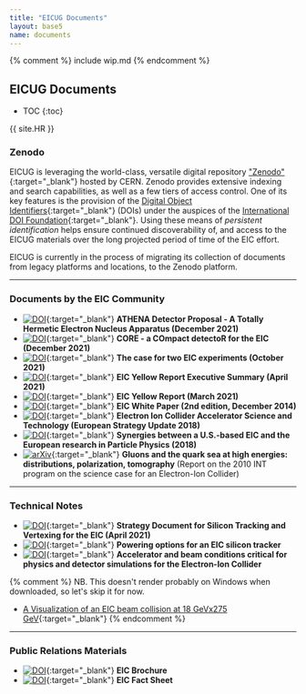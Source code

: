 ```yaml
---
title: "EICUG Documents"
layout: base5
name: documents
---
```


{% comment %}
include wip.md
{% endcomment %}

<h2>EICUG Documents</h2>

* TOC
{:toc}

{{ site.HR }}

### Zenodo

EICUG is leveraging the world-class, versatile digital repository
["Zenodo"](https://zenodo.org/communities/eicug/){:target="_blank"} hosted by CERN.
Zenodo provides extensive indexing and search capabilities, as well as a few tiers of access control.
One of its key features is the provision of the
[Digital Object Identifiers](https://en.wikipedia.org/wiki/Digital_object_identifier){:target="_blank"} (DOIs)
under the auspices of the
[International DOI Foundation](https://www.doi.org/){:target="_blank"}. Using these means of
_persistent identification_ helps ensure continued discoverability of, and access to the EICUG
materials over the long projected period of time of the EIC effort.

EICUG is currently in the process of migrating
its collection of documents from legacy platforms and locations, to the Zenodo platform.

---

### Documents by the EIC Community

* [![DOI](https://zenodo.org/badge/DOI/10.5281/zenodo.6539707.svg)](https://doi.org/10.5281/zenodo.6539707){:target="_blank"} __ATHENA Detector Proposal - A Totally Hermetic Electron Nucleus Apparatus (December 2021)__
* [![DOI](https://zenodo.org/badge/DOI/10.5281/zenodo.6536630.svg)](https://doi.org/10.5281/zenodo.6536630){:target="_blank"} __CORE - a COmpact detectoR for the EIC (December 2021)__
* [![DOI](https://zenodo.org/badge/DOI/10.5281/zenodo.6422182.svg)](https://doi.org/10.5281/zenodo.6422182){:target="_blank"} __The case for two EIC experiments (October 2021)__
* [![DOI](https://zenodo.org/badge/DOI/10.5281/zenodo.6422198.svg)](https://doi.org/10.5281/zenodo.6422198){:target="_blank"} __EIC Yellow Report Executive Summary (April 2021)__
* [![DOI](https://zenodo.org/badge/DOI/10.5281/zenodo.6423305.svg)](https://doi.org/10.5281/zenodo.6423305){:target="_blank"} __EIC Yellow Report (March 2021)__
* [![DOI](https://zenodo.org/badge/DOI/10.5281/zenodo.6423359.svg)](https://doi.org/10.5281/zenodo.6423359){:target="_blank"} __EIC White Paper (2nd edition, December 2014)__
* [![DOI](https://zenodo.org/badge/DOI/10.5281/zenodo.6425966.svg)](https://doi.org/10.5281/zenodo.6425966){:target="_blank"} __Electron Ion Collider Accelerator Science and Technology (European Strategy Update 2018)__
* [![DOI](https://zenodo.org/badge/DOI/10.5281/zenodo.6450178.svg)](https://doi.org/10.5281/zenodo.6450178){:target="_blank"} __Synergies between a U.S.-based EIC and the European research in Particle Physics (2018)__
* [![arXiv](https://img.shields.io/badge/arXiv-1108.1713-b31b1b.svg)](https://arxiv.org/abs/1108.1713){:target="_blank"} __Gluons and the quark sea at high energies: distributions, polarization, tomography__ (Report on the 2010 INT program on the science case for an Electron-Ion Collider)

---


### Technical Notes

* [![DOI](https://zenodo.org/badge/DOI/10.5281/zenodo.6514350.svg)](https://doi.org/10.5281/zenodo.6514350){:target="_blank"} __Strategy Document for Silicon Tracking and Vertexing for the EIC (April 2021)__
* [![DOI](https://zenodo.org/badge/DOI/10.5281/zenodo.6514523.svg)](https://doi.org/10.5281/zenodo.6514523){:target="_blank"} __Powering options for an EIC silicon tracker__
* [![DOI](https://zenodo.org/badge/DOI/10.5281/zenodo.6514605.svg)](https://doi.org/10.5281/zenodo.6514605){:target="_blank"} __Accelerator and beam conditions critical for physics and detector simulations for the Electron-Ion Collider__

{% comment %}
NB. This doesn't render probably on Windows when downloaded, so let's skip it for now.
* [A Visualization of an EIC beam collision at 18 GeVx275 GeV](https://www.dropbox.com/s/g7t06wlk34frpn8/ep-18x275-Tab3p3.mp4){:target="_blank"}
{% endcomment %}

---


### Public Relations Materials
* [![DOI](https://zenodo.org/badge/DOI/10.5281/zenodo.6392196.svg)](https://doi.org/10.5281/zenodo.6392196){:target="_blank"} __EIC Brochure__
* [![DOI](https://zenodo.org/badge/DOI/10.5281/zenodo.6392213.svg)](https://doi.org/10.5281/zenodo.6392213){:target="_blank"} __EIC Fact Sheet__



